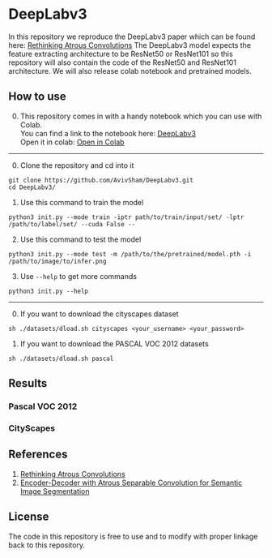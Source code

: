 # DeepLabv3

In this repository we reproduce the DeepLabv3 paper which can be found here: [Rethinking Atrous Convolutions](https://arxiv.org/pdf/1706.05587.pdf)
The DeepLabv3 model expects the feature extracting architecture to be ResNet50 or ResNet101 so this repository will also contain the code of the ResNet50 and ResNet101 architecture.
We will also release colab notebook and pretrained models.

## How to use

0. This repository comes in with a handy notebook which you can use with Colab. <br/>
You can find a link to the notebook here: [
DeepLabv3](https://github.com/AvivSham/DeepLabv3.ipynb) <br/>
Open it in colab: [Open in Colab](https://colab.research.google.com/github/AvivSham/DeepLabv3/blob/master/DeepLabv3.ipynb)

---


0. Clone the repository and cd into it
```
git clone https://github.com/AvivSham/DeepLabv3.git
cd DeepLabv3/
```

1. Use this command to train the model
```
python3 init.py --mode train -iptr path/to/train/input/set/ -lptr /path/to/label/set/ --cuda False --
```

2. Use this command to test the model
```
python3 init.py --mode test -m /path/to/the/pretrained/model.pth -i /path/to/image/to/infer.png
```

3. Use `--help` to get more commands
```
python3 init.py --help
```

---

0. If you want to download the cityscapes dataset
```
sh ./datasets/dload.sh cityscapes <your_username> <your_password>
```

1. If you want to download the PASCAL VOC 2012 datasets
```
sh ./datasets/dload.sh pascal
```

## Results

### Pascal VOC 2012

### CityScapes

## References
1. [Rethinking Atrous Convolutions](https://arxiv.org/pdf/1706.05587.pdf)
2. [Encoder-Decoder with Atrous Separable Convolution for Semantic Image Segmentation](https://arxiv.org/pdf/1802.02611.pdf)

## License

The code in this repository is free to use and to modify with proper linkage back to this repository.
